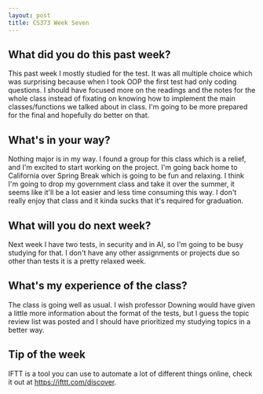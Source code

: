 ```yaml
---
layout: post
title: CS373 Week Seven
---
```


## What did you do this past week? ##
This past week I mostly studied for the test. It was all multiple choice which was surprising because when I took OOP the first test had only coding questions. I should have focused more on the readings and the notes for the whole class instead of fixating on knowing how to implement the main classes/functions we talked about in class. I'm going to be more prepared for the final and hopefully do better on that.

## What's in your way? ##
Nothing major is in my way. I found a group for this class which is a relief, and I'm excited to start working on the project. I'm going back home to California over Spring Break which is going to be fun and relaxing. I think I'm going to drop my government class and take it over the summer, it seems like it'll be a lot easier and less time consuming this way. I don't really enjoy that class and it kinda sucks that it's required for graduation.

## What will you do next week? ##
Next week I have two tests, in security and in AI, so I'm going to be busy studying for that. I don't have any other assignments or projects due so other than tests it is a pretty relaxed week.

## What's my experience of the class? ##
The class is going well as usual. I wish professor Downing would have given a little more information about the format of the tests, but I guess the topic review list was posted and I should have prioritized my studying topics in a better way.

## Tip of the week ##
IFTT is a tool you can use to automate a lot of different things online, check it out at https://ifttt.com/discover.
